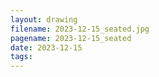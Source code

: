 ```yaml
---
layout: drawing
filename: 2023-12-15_seated.jpg
pagename: 2023-12-15_seated
date: 2023-12-15
tags:
---
```

